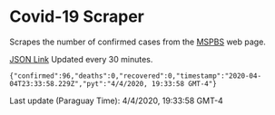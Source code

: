 # Covid-19 Scraper

Scrapes the number of confirmed cases from the [MSPBS](https://www.mspbs.gov.py/covid-19.php) web page.

[JSON Link](https://jmayalag.github.io/covid19-scrape/cases.json)
Updated every 30 minutes.
```
{"confirmed":96,"deaths":0,"recovered":0,"timestamp":"2020-04-04T23:33:58.229Z","pyt":"4/4/2020, 19:33:58 GMT-4"}
```
Last update (Paraguay Time): 4/4/2020, 19:33:58 GMT-4